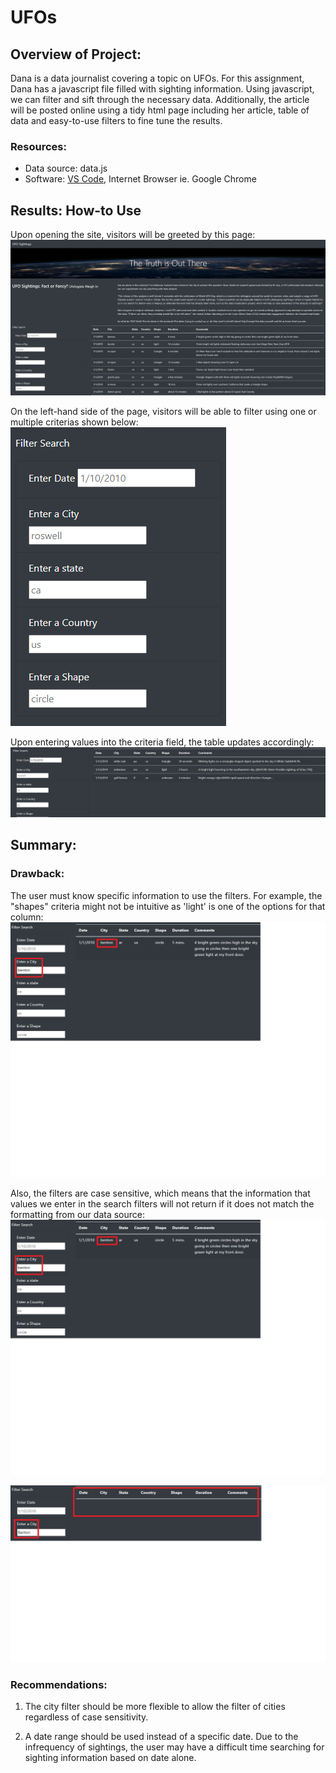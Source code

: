 # UFOs

## Overview of Project:
Dana is a data journalist covering a topic on UFOs. For this assignment, Dana has a javascript file filled with sighting information. Using javascript, we can filter and sift through the necessary data. Additionally, the article will be posted online using a tidy html page including her article, table of data and easy-to-use filters to fine tune the results.

### Resources:
- Data source: data.js
- Software: [VS Code](https://code.visualstudio.com/), Internet Browser ie. Google Chrome

## Results: How-to Use
Upon opening the site, visitors will be greeted by this page:
![Welcome](Resources/welcome-UFOs.PNG)

On the left-hand side of the page, visitors will be able to filter using one or multiple criterias shown below:
![Filter](Resources/search_filter.PNG)

Upon entering values into the criteria field, the table updates accordingly:
![Filtered_data](Resources/filtered_data.PNG)

## Summary:

### Drawback:
The user must know specific information to use the filters. For example, the "shapes" criteria might not be intuitive as 'light' is one of the options for that column:
![Drawback1](Resources/Drawback2-1.png)


Also, the filters are case sensitive, which means that the information that values we enter in the search filters will not return if it does not match the formatting from our data source:
![Drawback2-1](Resources/Drawback2-1.png)

![Drawback2-2](Resources/Drawback2-2.png)


### Recommendations:
1. The city filter should be more flexible to allow the filter of cities regardless of case sensitivity.

2. A date range should be used instead of a specific date. Due to the infrequency of sightings, the user may have a difficult time searching for sighting information based on date alone. 